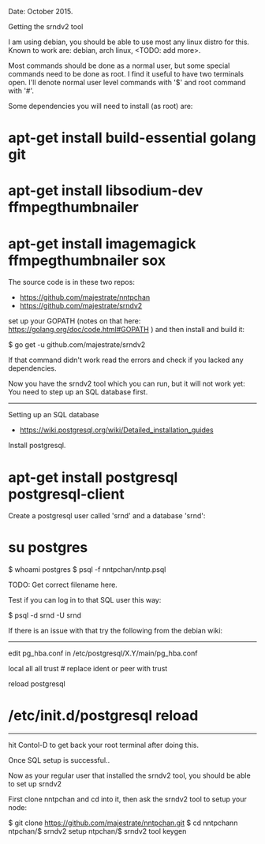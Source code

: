 Date: October 2015.

Getting the srndv2 tool

I am using debian, you should be able to use most any linux distro for this. Known to work are: debian, arch linux, <TODO: add  more>.

Most commands should be done as a normal user, but some special commands need to be done as root. I find it useful to have two terminals open. I'll denote normal user level commands with '$' and root command with '#'.

Some dependencies you will need to install (as root) are:
 
# apt-get install build-essential golang git
# apt-get install libsodium-dev ffmpegthumbnailer
# apt-get install imagemagick ffmpegthumbnailer sox

The source code is in these two repos:

* https://github.com/majestrate/nntpchan
* https://github.com/majestrate/srndv2

set up your GOPATH (notes on that here: https://golang.org/doc/code.html#GOPATH ) and then install and build it:

$ go get -u github.com/majestrate/srndv2

If that command didn't work read the errors and check if you lacked any dependencies.

Now you have the srndv2 tool which you can run, but it will not work yet: You need to step up an SQL database first.

--------------

Setting up an SQL database

* https://wiki.postgresql.org/wiki/Detailed_installation_guides

Install postgresql.

# apt-get install postgresql postgresql-client

Create a postgresql user called 'srnd' and a database 'srnd':

# su postgres
$ whoami
postgres
$ psql -f nntpchan/nntp.psql

TODO: Get correct filename here.

Test if you can log in to that SQL user this way:

$ psql -d srnd -U srnd

If there is an issue with that try the following from the debian wiki:

------------
edit pg_hba.conf in /etc/postgresql/X.Y/main/pg_hba.conf

local   all         all                               trust     # replace ident or peer with trust

reload postgresql

# /etc/init.d/postgresql reload
------------

hit Contol-D to get back your root terminal after doing this.


Once SQL setup is successful..


Now as your regular user that installed the srndv2 tool, you should be able to set up srndv2

First clone nntpchan and cd into it, then ask the srndv2 tool to setup your node:

$ git clone https://github.com/majestrate/nntpchan.git
$ cd nntpchann
ntpchan/$ srndv2 setup
ntpchan/$ srndv2 tool keygen

